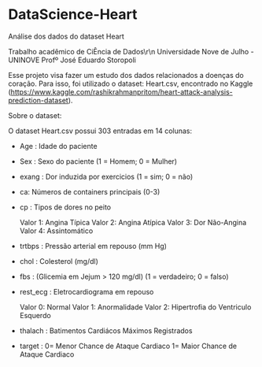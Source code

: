 # DataScience-Heart
Análise dos dados do dataset Heart

Trabalho acadêmico de CiÊncia de Dados\r\n
Universidade Nove de Julho - UNINOVE
Profº José Eduardo Storopoli

Esse projeto visa fazer um estudo dos dados relacionados a doenças do coração.
Para isso, foi utilizado o dataset: Heart.csv, encontrado no Kaggle (https://www.kaggle.com/rashikrahmanpritom/heart-attack-analysis-prediction-dataset).

Sobre o dataset:

O dataset Heart.csv possui 303 entradas em 14 colunas:

  - Age : Idade do paciente

  - Sex : Sexo do paciente (1 = Homem; 0 = Mulher)

  - exang : Dor induzida por exercicios (1 = sim; 0 = não)

  - ca: Números de containers principais (0-3)

  - cp : Tipos de dores no peito

      Valor 1: Angina Típica
      Valor 2: Angina Atípica
      Valor 3: Dor Não-Angina
      Valor 4: Assintomático
      
  - trtbps : Pressão arterial em repouso (mm Hg)

  - chol : Colesterol (mg/dl)

  - fbs : (Glicemia em Jejum > 120 mg/dl) (1 = verdadeiro; 0 = falso)

  - rest_ecg : Eletrocardiograma em repouso

      Valor 0: Normal
      Valor 1: Anormalidade
      Valor 2: Hipertrofia do Ventriculo Esquerdo
      
  - thalach : Batimentos Cardiácos Máximos Registrados

  - target : 0= Menor Chance de Ataque Cardiaco 1= Maior Chance de Ataque Cardiaco

